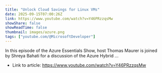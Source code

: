 ```yaml
---
title: "Unlock Cloud Savings for Linux VMs"
date: 2025-09-15T07:00:26Z
link: https://www.youtube.com/watch?v=Y46PRzzqsMw
showShare: false
showReadTime: false
thumbnail: images/azure.png
tags: ["youtube.com/@MicrosoftDeveloper"]
---
```

In this episode of the Azure Essentials Show, host Thomas Maurer is joined by Shreya Bahati for a discussion of the Azure Hybrid ...

- Link to article: https://www.youtube.com/watch?v=Y46PRzzqsMw